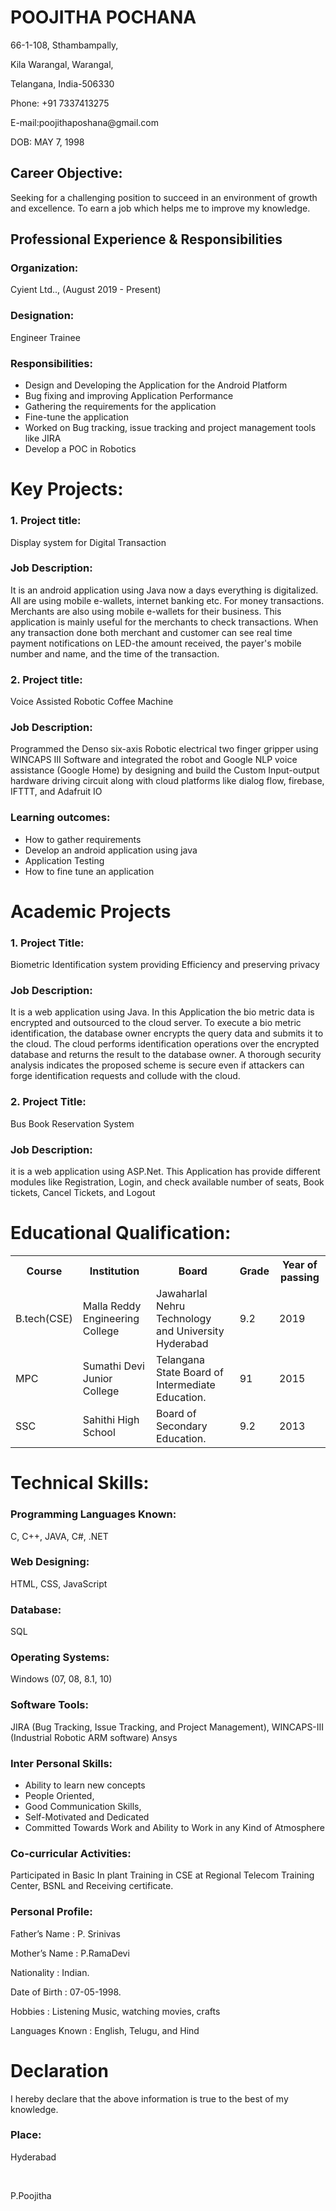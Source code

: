 <h1>POOJITHA POCHANA</h1>
<p> 66-1-108, Sthambampally,</p>	
<p>Kila Warangal, Warangal,</p>
<p>Telangana, India-506330</p>
<p>Phone: +91 7337413275</p>
<p>E-mail:poojithaposhana@gmail.com</p>
<p>DOB: MAY 7, 1998</p>
  <h2>Career Objective:</h2>
  <p>Seeking for a challenging position to succeed in an environment of growth and excellence. To earn a job which helps me to improve my knowledge.</p>
  <h2>Professional Experience & Responsibilities </h2>
  <h3>Organization:</h3><p> Cyient Ltd.., (August 2019 - Present)</p>
  <h3>Designation:</h3><p> Engineer Trainee</p>
  <h3>Responsibilities:</h3>
  <ul>
    <li>Design and Developing the Application for the Android Platform</li>
<li>Bug fixing and improving Application Performance</li>
<li>Gathering the requirements for the application</li>
 <li>Fine-tune the application</li>
    <li>Worked on Bug tracking, issue tracking and project management tools like JIRA</li>
<li>	Develop a POC in Robotics  </li>

  </ul>
  <h1> Key Projects:</h1>

<h3>1. Project title:</h3><p> Display system for Digital Transaction</p>
<h3>Job Description: </h3><p>It is an android application using Java now a days everything is digitalized. All are using mobile e-wallets, internet banking etc. For money transactions. Merchants are also using mobile e-wallets for their business. This application is mainly useful for the merchants to check transactions. When any transaction  done both  merchant  and  customer  can  see real  time  payment  notifications  on LED-the  amount  received, the  payer's  mobile  number  and  name, and  the  time  of the transaction.</p>

<h3>2. Project title:</h3><p> Voice Assisted Robotic Coffee Machine</p>
<h3>Job Description:</h3> <p>Programmed the Denso six-axis Robotic electrical two finger gripper using WINCAPS III Software and integrated the robot and Google NLP voice assistance (Google Home) by designing and build the Custom Input-output hardware driving circuit along with cloud platforms like dialog flow, firebase, IFTTT, and Adafruit IO</p>

<h3>Learning outcomes:</h3>
<ul><li>How to gather requirements</li>
 <li>Develop an android application using java</li>
 <li>Application Testing</li>
 <li>How to fine tune an application</li></ul>
<h1>Academic Projects</h1>
<h3>1. Project Title:</h3><p> Biometric Identification system providing Efficiency and preserving privacy</p>

<h3>Job Description:</h3><p> It is a web application using Java. In this Application the bio metric data is encrypted and outsourced to the cloud server. To execute a bio metric identification, the database owner encrypts the query data and submits it to the cloud.  The cloud performs identification operations over the encrypted database and returns the result to the database owner. A thorough security analysis indicates the proposed scheme is secure even if attackers can forge identification requests and collude with the cloud.</p3>

<h3>2. Project Title:</h3><p> Bus Book Reservation System </p>

<h3>Job Description:</h3><p> it is a web application using ASP.Net. This Application has provide different modules like Registration, Login, and check available number of seats, Book tickets, Cancel Tickets, and Logout</p>

<h1>Educational Qualification:</h1>
<table>
  <th>Course</th>
  <th>Institution</th>
  <th>Board</th>
  <th>Grade</th>
  <th>Year of passing</th>
  </tr>
  <tr>
  <td> B.tech(CSE)</td>
  <td> Malla Reddy Engineering College</td>
  <td>Jawaharlal Nehru
Technology and
University
Hyderabad
</td>
  <td>9.2</td>
  <td>2019</td>
  </tr>
   <tr>
  <td> MPC</td>
  <td> Sumathi Devi Junior College
</td>
  <td>Telangana State
Board of
Intermediate
Education.
</td>
  <td>91</td>
  <td>2015</td>
  </tr>
   <tr>
  <td>SSC</td>
  <td>Sahithi High School</td>
  <td> Board of
Secondary
Education.

</td>
  <td>9.2</td>
  <td>2013</td>
  </tr>
  
  </table>
  <h1>Technical Skills:</h1>
<h3>Programming Languages Known:</h3> <p>C, C++, JAVA, C#, .NET</p>
<h3>Web Designing:</h3><p> HTML, CSS, JavaScript</p>
<h3>
Database: </h3><p>SQL</p>
<h3>Operating Systems:</h3><p> Windows (07, 08, 8.1, 10)</p>
<h3>Software Tools: </h3><p>JIRA (Bug Tracking, Issue Tracking, and Project Management), WINCAPS-III (Industrial Robotic ARM software) Ansys</p>

<h3>Inter Personal Skills:</h3>
<ul>
  <li>Ability to learn new concepts</li>
<li>People Oriented,</li>
<li>	Good Communication Skills,</li>
<li>	Self-Motivated and Dedicated</li>
<li>	Committed Towards Work and Ability to Work in any Kind of Atmosphere</li></ul>
<h3>Co-curricular Activities:</h3>
<p>	Participated in Basic In plant Training in CSE at Regional Telecom Training Center, BSNL and Receiving certificate.</p>
<h3>Personal Profile:</h3>
<p>Father’s Name	:   P. Srinivas</p>
<p>Mother’s Name	:   P.RamaDevi</p>
<p>Nationality	:    Indian.</p>
<p>Date of Birth	:	07-05-1998.</p>
<p>Hobbies	:	Listening Music, watching movies, crafts</p>
<p>Languages Known	:	English, Telugu, and Hind</p>

<h1>Declaration</h1>
<p>I hereby declare that the above information is true to the best of my knowledge.</p>
<h3>Place:</h3><p> Hyderabad</p>&nbsp;&nbsp;&nbsp;&nbsp;&nbsp;&nbsp;&nbsp;&nbsp;&nbsp;<p>P.Poojitha</p>                                                                     

    


  
  


